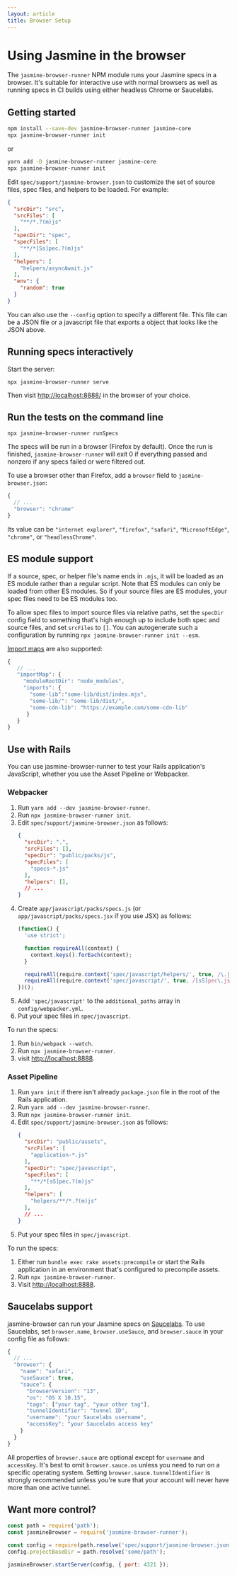 ```yaml
---
layout: article
title: Browser Setup
---
```


# Using Jasmine in the browser


The `jasmine-browser-runner` NPM module runs your Jasmine specs in a browser. 
It's suitable for interactive use with normal browsers as well as running specs 
in CI builds using either headless Chrome or Saucelabs.

## Getting started

```bash
npm install --save-dev jasmine-browser-runner jasmine-core
npx jasmine-browser-runner init
```

or

```bash
yarn add -D jasmine-browser-runner jasmine-core
npx jasmine-browser-runner init
```

Edit `spec/support/jasmine-browser.json` to customize the set of source files,
spec files, and helpers to be loaded. For example:

```json
{
  "srcDir": "src",
  "srcFiles": [
    "**/*.?(m)js"
  ],
  "specDir": "spec",
  "specFiles": [
    "**/*[Ss]pec.?(m)js"
  ],
  "helpers": [
    "helpers/asyncAwait.js"
  ],
  "env": {
    "random": true
  }
}
```

You can also use the `--config` option to specify a different file. This file 
can be a JSON file or a javascript file that exports a object that looks like 
the JSON above.

## Running specs interactively

Start the server:

```
npx jasmine-browser-runner serve
```

Then visit [http://localhost:8888/](http://localhost:8888/) in the browser of your
choice.

## Run the tests on the command line

```
npx jasmine-browser-runner runSpecs
```

The specs will be run in a browser (Firefox by default). Once the run is
finished, `jasmine-browser-runner` will exit 0 if everything passed and nonzero
if any specs failed or were filtered out.

To use a browser other than Firefox, add a `browser` field to 
`jasmine-browser.json`:

```javascript
{
  // ...
  "browser": "chrome"
}
```

Its value can be `"internet explorer"`, `"firefox"`, `"safari"`, 
`"MicrosoftEdge"`, `"chrome"`, or `"headlessChrome"`.

## ES module support

If a source, spec, or helper file's name ends in `.mjs`, it will be loaded as
an ES module rather than a regular script. Note that ES modules can only be
loaded from other ES modules. So if your source files are ES modules, your
spec files need to be ES modules too.

To allow spec files to import source files via relative paths, set the `specDir`
config field to something that's high enough up to include both spec and source
files, and set `srcFiles` to `[]`. You can autogenerate such a configuration by
running `npx jasmine-browser-runner init --esm`.

[Import maps](https://developer.mozilla.org/en-US/docs/Web/HTML/Element/script/type/importmap)
are also supported:

```javascript
{
   // ...
   "importMap": {
     "moduleRootDir": "node_modules", 
     "imports": {
       "some-lib":"some-lib/dist/index.mjs",
       "some-lib/": "some-lib/dist/",
       "some-cdn-lib": "https://example.com/some-cdn-lib"
      }
   }
}
```

## Use with Rails

You can use jasmine-browser-runner to test your Rails application's JavaScript,
whether you use the Asset Pipeline or Webpacker.

### Webpacker

1. Run `yarn add --dev jasmine-browser-runner`.
2. Run `npx jasmine-browser-runner init`.
3. Edit `spec/support/jasmine-browser.json` as follows:
    ```json
    {
      "srcDir": ".",
      "srcFiles": [],
      "specDir": "public/packs/js",
      "specFiles": [
        "specs-*.js"
      ],
      "helpers": [],
      // ...
    }
    ```
4. Create `app/javascript/packs/specs.js` (or `app/javascript/packs/specs.jsx` if you use JSX) as follows:
    ```javascript
    (function() {
      'use strict';
    
      function requireAll(context) {
        context.keys().forEach(context);
      }

      requireAll(require.context('spec/javascript/helpers/', true, /\.js/));
      requireAll(require.context('spec/javascript/', true, /[sS]pec\.js/));
    })();
    ```
5. Add `'spec/javascript'` to the `additional_paths` array in `config/webpacker.yml`.
6. Put your spec files in `spec/javascript`.

To run the specs:

1. Run `bin/webpack --watch`.
2. Run `npx jasmine-browser-runner`.
3. visit <http://localhost:8888>.

### Asset Pipeline

1. Run `yarn init` if there isn't already `package.json` file in the root of
   the Rails application.
2. Run `yarn add --dev jasmine-browser-runner`.
3. Run `npx jasmine-browser-runner init`.
5. Edit `spec/support/jasmine-browser.json` as follows:
    ```json
    {
      "srcDir": "public/assets",
      "srcFiles": [
        "application-*.js"
      ],
      "specDir": "spec/javascript",
      "specFiles": [
        "**/*[sS]pec.?(m)js"
      ],
      "helpers": [
        "helpers/**/*.?(m)js"
      ],
      // ...
    }
    ```
6. Put your spec files in `spec/javascript`.

To run the specs:

1. Either run `bundle exec rake assets:precompile` or start the Rails
   application in an environment that's configured to precompile assets.
2. Run `npx jasmine-browser-runner`.
3. Visit <http://localhost:8888>.

## Saucelabs support

jasmine-browser can run your Jasmine specs on [Saucelabs](https://saucelabs.com/).
To use Saucelabs, set `browser.name`, `browser.useSauce`, and `browser.sauce`
in your config file as follows:

```javascript
{
  // ...
  "browser": {
    "name": "safari",
    "useSauce": true,
    "sauce": {
      "browserVersion": "13",
      "os": "OS X 10.15",
      "tags": ["your tag", "your other tag"],
      "tunnelIdentifier": "tunnel ID",
      "username": "your Saucelabs username",
      "accessKey": "your Saucelabs access key"
    }
  }
}
```

All properties of `browser.sauce` are optional except for `username` and 
`accessKey`. It's best to omit `browser.sauce.os` unless you need to run on a 
specific operating system. Setting `browser.sauce.tunnelIdentifier` is strongly
recommended unless you're sure that your account will never have more than one
active tunnel.

## Want more control?

```javascript
const path = require('path');
const jasmineBrowser = require('jasmine-browser-runner');

const config = require(path.resolve('spec/support/jasmine-browser.json'));
config.projectBaseDir = path.resolve('some/path');

jasmineBrowser.startServer(config, { port: 4321 });
```



